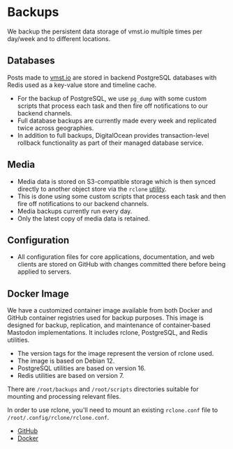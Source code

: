 # Backups

We backup the persistent data storage of vmst.io multiple times per day/week and to different locations.

## Databases

Posts made to [vmst.io](https://vmst.io) are stored in backend PostgreSQL databases with Redis used as a key-value store and timeline cache.

- For the backup of PostgreSQL, we use `pg_dump` with some custom scripts that process each task and then fire off notifications to our backend channels.
- Full database backups are currently made every week and replicated twice across geographies.
- In addition to full backups, DigitalOcean provides transaction-level rollback functionality as part of their managed database service.

## Media

- Media data is stored on S3-compatible storage which is then synced directly to another object store via the `rclone` [utility](https://rclone.org).
- This is done using some custom scripts that process each task and then fire off notifications to our backend channels.
- Media backups currently run every day.
- Only the latest copy of media data is retained.

## Configuration

- All configuration files for core applications, documentation, and web clients are stored on GitHub with changes committed there before being applied to servers.

## Docker Image

We have a customized container image available from both Docker and GitHub container registries used for backup purposes.
This image is designed for backup, replication, and maintenance of container-based Mastodon implementations.
It includes rclone, PostgreSQL, and Redis utilities.

- The version tags for the image represent the version of rclone used.
- The image is based on Debian 12.
- PostgreSQL utilities are based on version 16.
- Redis utilities are based on version 7.

There are `/root/backups` and `/root/scripts` directories suitable for mounting and processing relevant files.

In order to use rclone, you'll need to mount an existing `rclone.conf` file to `/root/.config/rclone/rclone.conf`.

- [GitHub](https://github.com/users/vmstan/packages/container/package/rclone)
- [Docker](https://hub.docker.com/r/vmstan/rclone)
